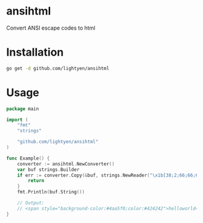 # ansihtml

Convert ANSI escape codes to html

# Installation

```sh
go get -d github.com/lightyen/ansihtml
```

# Usage

```go
package main

import (
	"fmt"
	"strings"

	"github.com/lightyen/ansihtml"
)

func Example() {
	converter := ansihtml.NewConverter()
	var buf strings.Builder
	if err := converter.Copy(&buf, strings.NewReader("\x1b[38;2;66;66;66;44mhelloworld\x1b[m")); err != nil {
		return
	}
	fmt.Println(buf.String())

	// Output:
	// <span style="background-color:#4aa5f0;color:#424242">helloworld</span>
}
```
